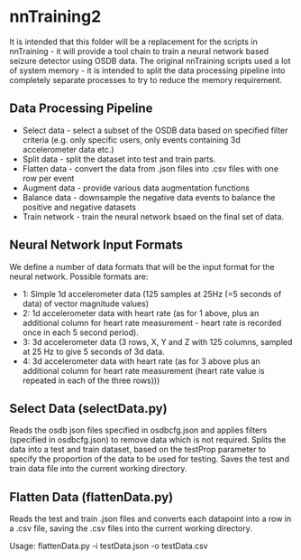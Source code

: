 nnTraining2
===========

It is intended that this folder will be a replacement for the scripts in nnTraining - it will provide a tool chain to train a neural network based seizure detector using OSDB data.
The original nnTraining scripts used a lot of system memory - it is intended to split the data processing pipeline into completely separate processes to try to reduce the memory requirement.

Data Processing Pipeline
------------------------

  - Select data - select a subset of the OSDB data based on specified filter criteria (e.g. only specific users, only events containing 3d accelerometer data etc.)
  - Split data - split the dataset into test and train parts.
  - Flatten data - convert the data from .json files into .csv files with one row per event
  - Augment data - provide various data augmentation functions
  - Balance data - downsample the negative data events to balance the positive and negative datasets
  - Train network - train the neural network bsaed on the final set of data.


Neural Network Input Formats
----------------------------

We define a number of data formats that will be the input format for the neural network.   Possible formats are:

  - 1: Simple 1d accelerometer data (125 samples at 25Hz (=5 seconds of data) of vector magnitude values)
  - 2: 1d accelerometer data with heart rate (as for 1 above, plus an additional column for heart rate measurement - heart rate is recorded once in each 5 second period).
  - 3: 3d accelerometer data (3 rows, X, Y and Z with 125 columns, sampled at 25 Hz to give 5 seconds of 3d data.
  - 4: 3d accelerometer data with heart rate (as for 3 above plus an additional column for heart rate measurement (heart rate value is repeated in each of the three rows)))

Select Data (selectData.py)
-----------
Reads the osdb json files specified in osdbcfg.json and applies filters (specified in osdbcfg.json) to remove data which is not required.
Splits the data into a test and train dataset, based on the testProp parameter to specify the proportion of the data to be used for testing.
Saves the test and train data file into the current working directory.

Flatten Data (flattenData.py)
----------
Reads the test and train .json files and converts each datapoint into a row in a .csv file, saving the .csv files into the current working directory.

Usage:  flattenData.py -i testData.json -o testData.csv

